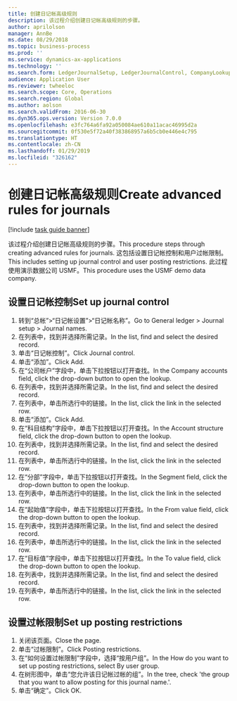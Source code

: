 ```yaml
---
title: 创建日记帐高级规则
description: 该过程介绍创建日记帐高级规则的步骤。
author: aprilolson
manager: AnnBe
ms.date: 08/29/2018
ms.topic: business-process
ms.prod: ''
ms.service: dynamics-ax-applications
ms.technology: ''
ms.search.form: LedgerJournalSetup, LedgerJournalControl, CompanyLookup, LedgerJournalPostControl
audience: Application User
ms.reviewer: twheeloc
ms.search.scope: Core, Operations
ms.search.region: Global
ms.author: aolson
ms.search.validFrom: 2016-06-30
ms.dyn365.ops.version: Version 7.0.0
ms.openlocfilehash: e3fc764a6fa92a050084ae610a11acac46995d2a
ms.sourcegitcommit: 0f530e5f72a40f383868957a6b5cb0e446e4c795
ms.translationtype: HT
ms.contentlocale: zh-CN
ms.lasthandoff: 01/29/2019
ms.locfileid: "326162"
---
```

# <a name="create-advanced-rules-for-journals"></a><span data-ttu-id="980b6-103">创建日记帐高级规则</span><span class="sxs-lookup"><span data-stu-id="980b6-103">Create advanced rules for journals</span></span>

[!include [task guide banner](../../includes/task-guide-banner.md)]

<span data-ttu-id="980b6-104">该过程介绍创建日记帐高级规则的步骤。</span><span class="sxs-lookup"><span data-stu-id="980b6-104">This procedure steps through creating advanced rules for journals.</span></span> <span data-ttu-id="980b6-105">这包括设置日记帐控制和用户过帐限制。</span><span class="sxs-lookup"><span data-stu-id="980b6-105">This includes setting up journal control and user posting restrictions.</span></span> <span data-ttu-id="980b6-106">此过程使用演示数据公司 USMF。</span><span class="sxs-lookup"><span data-stu-id="980b6-106">This procedure uses the USMF demo data company.</span></span>


## <a name="set-up-journal-control"></a><span data-ttu-id="980b6-107">设置日记帐控制</span><span class="sxs-lookup"><span data-stu-id="980b6-107">Set up journal control</span></span>
1. <span data-ttu-id="980b6-108">转到“总帐”>“日记帐设置”>“日记帐名称”。</span><span class="sxs-lookup"><span data-stu-id="980b6-108">Go to General ledger > Journal setup > Journal names.</span></span>
2. <span data-ttu-id="980b6-109">在列表中，找到并选择所需记录。</span><span class="sxs-lookup"><span data-stu-id="980b6-109">In the list, find and select the desired record.</span></span>
3. <span data-ttu-id="980b6-110">单击“日记帐控制”。</span><span class="sxs-lookup"><span data-stu-id="980b6-110">Click Journal control.</span></span>
4. <span data-ttu-id="980b6-111">单击“添加”。</span><span class="sxs-lookup"><span data-stu-id="980b6-111">Click Add.</span></span>
5. <span data-ttu-id="980b6-112">在“公司帐户”字段中，单击下拉按钮以打开查找。</span><span class="sxs-lookup"><span data-stu-id="980b6-112">In the Company accounts field, click the drop-down button to open the lookup.</span></span>
6. <span data-ttu-id="980b6-113">在列表中，找到并选择所需记录。</span><span class="sxs-lookup"><span data-stu-id="980b6-113">In the list, find and select the desired record.</span></span>
7. <span data-ttu-id="980b6-114">在列表中，单击所选行中的链接。</span><span class="sxs-lookup"><span data-stu-id="980b6-114">In the list, click the link in the selected row.</span></span>
8. <span data-ttu-id="980b6-115">单击“添加”。</span><span class="sxs-lookup"><span data-stu-id="980b6-115">Click Add.</span></span>
9. <span data-ttu-id="980b6-116">在“科目结构”字段中，单击下拉按钮以打开查找。</span><span class="sxs-lookup"><span data-stu-id="980b6-116">In the Account structure field, click the drop-down button to open the lookup.</span></span>
10. <span data-ttu-id="980b6-117">在列表中，找到并选择所需记录。</span><span class="sxs-lookup"><span data-stu-id="980b6-117">In the list, find and select the desired record.</span></span>
11. <span data-ttu-id="980b6-118">在列表中，单击所选行中的链接。</span><span class="sxs-lookup"><span data-stu-id="980b6-118">In the list, click the link in the selected row.</span></span>
12. <span data-ttu-id="980b6-119">在“分部”字段中，单击下拉按钮以打开查找。</span><span class="sxs-lookup"><span data-stu-id="980b6-119">In the Segment field, click the drop-down button to open the lookup.</span></span>
13. <span data-ttu-id="980b6-120">在列表中，单击所选行中的链接。</span><span class="sxs-lookup"><span data-stu-id="980b6-120">In the list, click the link in the selected row.</span></span>
14. <span data-ttu-id="980b6-121">在“起始值”字段中，单击下拉按钮以打开查找。</span><span class="sxs-lookup"><span data-stu-id="980b6-121">In the From value field, click the drop-down button to open the lookup.</span></span>
15. <span data-ttu-id="980b6-122">在列表中，找到并选择所需记录。</span><span class="sxs-lookup"><span data-stu-id="980b6-122">In the list, find and select the desired record.</span></span>
16. <span data-ttu-id="980b6-123">在列表中，单击所选行中的链接。</span><span class="sxs-lookup"><span data-stu-id="980b6-123">In the list, click the link in the selected row.</span></span>
17. <span data-ttu-id="980b6-124">在“目标值”字段中，单击下拉按钮以打开查找。</span><span class="sxs-lookup"><span data-stu-id="980b6-124">In the To value field, click the drop-down button to open the lookup.</span></span>
18. <span data-ttu-id="980b6-125">在列表中，找到并选择所需记录。</span><span class="sxs-lookup"><span data-stu-id="980b6-125">In the list, find and select the desired record.</span></span>
19. <span data-ttu-id="980b6-126">在列表中，单击所选行中的链接。</span><span class="sxs-lookup"><span data-stu-id="980b6-126">In the list, click the link in the selected row.</span></span>

## <a name="set-up-posting-restrictions"></a><span data-ttu-id="980b6-127">设置过帐限制</span><span class="sxs-lookup"><span data-stu-id="980b6-127">Set up posting restrictions</span></span>
1. <span data-ttu-id="980b6-128">关闭该页面。</span><span class="sxs-lookup"><span data-stu-id="980b6-128">Close the page.</span></span>
2. <span data-ttu-id="980b6-129">单击“过帐限制”。</span><span class="sxs-lookup"><span data-stu-id="980b6-129">Click Posting restrictions.</span></span>
3. <span data-ttu-id="980b6-130">在“如何设置过帐限制”字段中，选择“按用户组”。</span><span class="sxs-lookup"><span data-stu-id="980b6-130">In the How do you want to set up posting restrictions, select By user group.</span></span>
4. <span data-ttu-id="980b6-131">在树形图中，单击“您允许该日记帐过帐的组”。</span><span class="sxs-lookup"><span data-stu-id="980b6-131">In the tree, check 'the group that you want to allow posting for this journal name.'.</span></span>
5. <span data-ttu-id="980b6-132">单击“确定”。</span><span class="sxs-lookup"><span data-stu-id="980b6-132">Click OK.</span></span>


